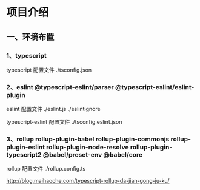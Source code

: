 <!--
 * @Author: your name
 * @Date: 2021-07-27 20:30:55
 * @LastEditTime: 2021-08-17 15:52:20
 * @LastEditors: Wushiyang
 * @Description: In User Settings Edit
 * @FilePath: /study_vue2.6/readme.md
-->

# 项目介绍

## 一、环境布置

### 1、typescript

typescript 配置文件 ./tsconfig.json

### 2、eslint @typescript-eslint/parser @typescript-eslint/eslint-plugin

eslint 配置文件 ./eslint.js ./eslintignore

typescript-eslint 配置文件 ./tsconfig.eslint.json

### 3、rollup rollup-plugin-babel rollup-plugin-commonjs rollup-plugin-eslint rollup-plugin-node-resolve rollup-plugin-typescript2 @babel/preset-env @babel/core

rollup 配置文件 ./rollup.config.ts

http://blog.maihaoche.com/typescript-rollup-da-jian-gong-ju-ku/
